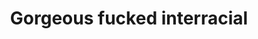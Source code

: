 ---
layout: post
title: Gorgeous fucked interracial
duration: '10:01'
view: 232
rate: 2
video: 'https://flashservice.xvideos.com/embedframe/11293363'
priority: 0.9
changefreq: daily
---